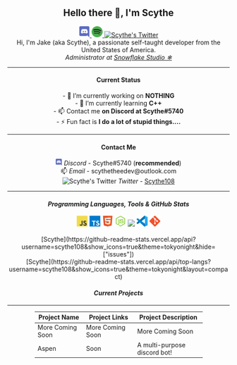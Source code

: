 <div align="center">
    <h2> Hello there 👋, I'm Scythe </h2>
    <a href="https://discord.gg/59FYGMS">
    <img alt="Scythe's Discord", width="25px" src="https://raw.githubusercontent.com/Anish-Shobith/Anish-Shobith/master/assets/discord.svg">
    </a>
    <a href="https://open.spotify.com/user/3gfs2qottz1ysha832rlmznmf">
    <img alt="Scythe's Spotify", width="25px" src="https://raw.githubusercontent.com/Anish-Shobith/Anish-Shobith/master/assets/spotify.svg">
    </a>
    <a href="https://twitter.com/scythe108">
        <img alt="Scythe's Twitter", width="25px" src="https://cdn4.iconfinder.com/data/icons/social-media-icons-the-circle-set/48/twitter_circle-512.png">
    </a>
    <br>
    Hi, I'm Jake (aka Scythe), a passionate self-taught developer from the United States of America.
    <br>
    <i>Administrator at <a href="https://discord.gg/2SUybzb" >Snowflake Studio ❄</a></i>
    <br>
    <hr>
    <h4> Current Status </h4>
    - 🔭 I’m currently working on <strong>NOTHING</strong><br>
    - 🌱 I’m currently learning <strong>C++</strong><br>
    - 📫 Contact me <strong>on Discord at Scythe#5740</strong><br>
    - ⚡ Fun fact is <strong>I do a lot of stupid things....</strong>
    <hr>
    <h4> Contact Me </h4>
    <img alt="", width="15px" src="https://raw.githubusercontent.com/Anish-Shobith/Anish-Shobith/master/assets/discord.svg"> <i>Discord</i> - Scythe#5740 (<strong>recommended</strong>)
    <br>
    📫 <i>Email</i> - scythetheedev@outlook.com
    <br>
    <img alt="Scythe's Twitter", width="15px" src="https://cdn4.iconfinder.com/data/icons/social-media-icons-the-circle-set/48/twitter_circle-512.png"> <i>Twitter</i> -     <a href="https://twitter.com/scythe108">Scythe108</a>
    <hr>
    <h4> <i> Programming Languages, Tools & GitHub Stats </i> </h4>
    <code><img width="25px" src="https://raw.githubusercontent.com/Anish-Shobith/Anish-Shobith/master/assets/javascript.svg"></code>
    <code><img width="25px" src="https://raw.githubusercontent.com/Anish-Shobith/Anish-Shobith/master/assets/typescript.svg"></code>
    <code><img width="25px" src="https://raw.githubusercontent.com/Anish-Shobith/Anish-Shobith/master/assets/html.svg"></code>
    <code><img width="25px" src="https://raw.githubusercontent.com/Anish-Shobith/Anish-Shobith/master/assets/nodejs.svg"></code>
    <code><img width="35px" src="https://upload.wikimedia.org/wikipedia/commons/a/a7/React-icon.svg"></code>
    <code><img width="25px" src="https://raw.githubusercontent.com/Anish-Shobith/Anish-Shobith/master/assets/visualstudiocode.svg"></code>
    <code><img width="25px" src="https://raw.githubusercontent.com/Anish-Shobith/Anish-Shobith/master/assets/git.svg"></code>
    <br>
    <br>
    [Scythe](https://github-readme-stats.vercel.app/api?username=scythe108&show_icons=true&theme=tokyonight&hide=["issues"])
    <br>
    [Scythe](https://github-readme-stats.vercel.app/api/top-langs?username=scythe108&show_icons=true&theme=tokyonight&layout=compact)
    <br>
    <h4> <i> Current Projects </i> </h4>
    <hr>
    <table class="tg" style="undefined;table-layout: fixed; width: 381px">
    <colgroup>
    <col style="width: 110px">
    <col style="width: 116px">
    <col style="width: 155px">
    </colgroup>
    <thead>
      <tr>
        <th class="tg-0lax">Project Name<br></th>
        <th class="tg-baqh">Project Links<br></th>
        <th class="tg-0lax">Project Description<br></th>
      </tr>
    </thead>
    <tbody>
      <tr>
        <td class="tg-0lax">More Coming Soon<br></td>
        <td class="tg-0lax">More Coming Soon</td>
        <td class="tg-0lax">More Coming Soon</td>
      </tr>
      <tr>
        <td class="tg-0lax">Aspen</td>
        <td class="tg-0lax">Soon</td>
        <td class="tg-0lax">A multi-purpose discord bot!<br></td>
      </tr>
    </tbody>
    </table>
</div>
